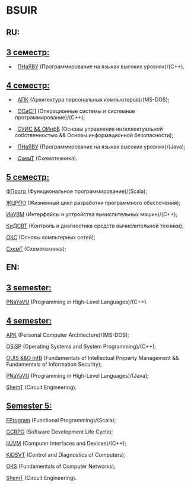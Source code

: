# BSUIR

## RU:

## [3 семестр:](https://github.com/oooNAKooo/BSUIR/tree/main/3%20sem)

- &ensp;[ПНаЯВУ](https://github.com/oooNAKooo/BSUIR/tree/main/3%20sem/PNaYaVU) (Программирование на языках высоких уровнях)/(C++).
  
## [4 семестр:](https://github.com/oooNAKooo/BSUIR/tree/main/4%20sem)

- &ensp;[АПК](https://github.com/oooNAKooo/BSUIR/tree/main/4%20sem/APK) (Архитектура персональных компьютеров)/(MS-DOS);
  
- &ensp;[ОСиСП](https://github.com/oooNAKooo/BSUIR/tree/main/4%20sem/OSiSP) (Операционные системы и системное программирование)/(C++);
  
- &ensp;[ОУИС && ОИнфБ](https://github.com/oooNAKooo/BSUIR/tree/main/4%20sem/OUIS_%26%26_OInfB) (Основы управления интеллектуальной собственностью && Основы информационной безопасности);
  
- &ensp;[ПНаЯВУ](https://github.com/oooNAKooo/BSUIR/tree/main/4%20sem/PNaYaVU) (Программирование на языках высоких уровнях)/(Java);
  
- &ensp;[СхемТ](https://github.com/oooNAKooo/BSUIR/tree/main/4%20sem/ShemT) (Схемотехника).
  
## [5 семестр:](https://github.com/oooNAKooo/BSUIR/tree/main/5%20sem)

  [ФПрогр](https://github.com/oooNAKooo/BSUIR/tree/main/5%20sem/FProgr) (Функциональное программирование)/(Scala);

  [ЖЦРПО](https://github.com/oooNAKooo/BSUIR/tree/main/5%20sem/GCRPO) (Жизненный цикл разработки программного обеспечения);

  [ИиУВМ](https://github.com/oooNAKooo/BSUIR/tree/main/5%20sem/IiUVM) (Интерфейсы и устройства вычислительных машин)/(C++);

  [КиДСВТ](https://github.com/oooNAKooo/BSUIR/tree/main/5%20sem/KiDSVT) (Контроль и диагностика средств вычислительной техники);

  [ОКС](https://github.com/oooNAKooo/BSUIR/tree/main/5%20sem/OKS) (Основы компьтерных сетей);

  [СхемТ](https://github.com/oooNAKooo/BSUIR/tree/main/5%20sem/ShemT) (Схемотехника);

## EN:

## [3 semester:](https://github.com/oooNAKooo/BSUIR/tree/main/3%20sem)

  [PNaYaVU](https://github.com/oooNAKooo/BSUIR/tree/main/3%20sem/PNaYaVU) (Programming in High-Level Languages)/(C++).
  
## [4 semester:](https://github.com/oooNAKooo/BSUIR/tree/main/4%20sem)

  [APK](https://github.com/oooNAKooo/BSUIR/tree/main/4%20sem/APK) (Personal Computer Architecture)/(MS-DOS);
  
  [OSiSP](https://github.com/oooNAKooo/BSUIR/tree/main/4%20sem/OSiSP) (Operating Systems and System Programming)/(C++);
  
  [OUIS &&O InfB](https://github.com/oooNAKooo/BSUIR/tree/main/4%20sem/OUIS_%26%26_OInfB) (Fundamentals of Intellectual Property Management && Fundamentals of Information Security);
  
  [PNaYaVU](https://github.com/oooNAKooo/BSUIR/tree/main/4%20sem/PNaYaVU) (Programming in High-Level Languages)/(Java);
  
  [ShemT](https://github.com/oooNAKooo/BSUIR/tree/main/4%20sem/ShemT) (Circuit Engineering).
  
## [Semester 5:](https://github.com/oooNAKooo/BSUIR/tree/main/5%20sem)

  [FProgram](https://github.com/oooNAKooo/BSUIR/tree/main/5%20sem/FProgr) (Functional Programming)/(Scala);

  [GCRPO](https://github.com/oooNAKooo/BSUIR/tree/main/5%20sem/GCRPO) (Software Development Life Cycle);

  [IiUVM](https://github.com/oooNAKooo/BSUIR/tree/main/5%20sem/IiUVM) (Computer Interfaces and Devices)/(C++);

  [KiDSVT](https://github.com/oooNAKooo/BSUIR/tree/main/5%20sem/KiDSVT) (Control and Diagnostics of Computers);

  [OKS](https://github.com/oooNAKooo/BSUIR/tree/main/5%20sem/OKS) (Fundamentals of Computer Networks);

  [ShemT](https://github.com/oooNAKooo/BSUIR/tree/main/5%20sem/ShemT) (Circuit Engineering).




